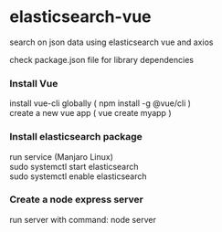 # elasticsearch-vue
search on json data using elasticsearch vue and axios 

check package.json file for library dependencies  

### Install Vue  
install vue-cli globally ( npm install -g @vue/cli )  
create a new vue app  ( vue create myapp )  

### Install elasticsearch package  

run service (Manjaro Linux)  
sudo systemctl start elasticsearch  
sudo systemctl enable elasticsearch  


### Create a node express server  

run server with command: node server

